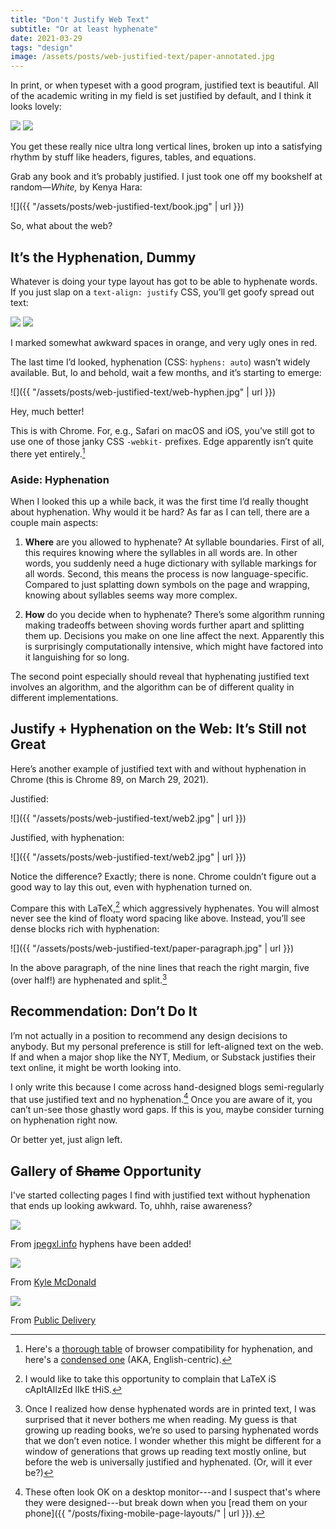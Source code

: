 ```yaml
---
title: "Don't Justify Web Text"
subtitle: "Or at least hyphenate"
date: 2021-03-29
tags: "design"
image: /assets/posts/web-justified-text/paper-annotated.jpg
---
```


In print, or when typeset with a good program, justified text is beautiful. All of the academic writing in my field is set justified by default, and I think it looks lovely:

<div class="flex mv4">
<img src="{{ "/assets/posts/web-justified-text/paper.jpg" | url }}" class="sc bare mh2 flex-auto">
<img src="{{ "/assets/posts/web-justified-text/paper-annotated.jpg" | url }}" class="sc bare mh2 flex-auto">
</div>

You get these really nice ultra long vertical lines, broken up into a satisfying rhythm by stuff like headers, figures, tables, and equations.

Grab any book and it’s probably justified. I just took one off my bookshelf at random—_White,_ by Kenya Hara:

![]({{ "/assets/posts/web-justified-text/book.jpg" | url }})

So, what about the web?

## It’s the Hyphenation, Dummy

Whatever is doing your type layout has got to be able to hyphenate words. If you just slap on a `text-align: justify` CSS, you’ll get goofy spread out text:

<div class="flex mv4">
<img src="{{ "/assets/posts/web-justified-text/web-justify.jpg" | url }}" class="sc bare mh2 flex-auto">
<img src="{{ "/assets/posts/web-justified-text/web-justify-annotated.jpg" | url }}" class="sc bare mh2 flex-auto">
</div>

<p class="figcaption">I marked somewhat awkward spaces in orange, and very ugly ones in red.</p>

The last time I’d looked, hyphenation (CSS: `hyphens: auto`) wasn’t widely available. But, lo and behold, wait a few months, and it’s starting to emerge:

![]({{ "/assets/posts/web-justified-text/web-hyphen.jpg" | url }})

<p class="figcaption">Hey, much better!</p>

This is with Chrome. For, e.g., Safari on macOS and iOS, you’ve still got to use one of those janky CSS `-webkit-` prefixes. Edge apparently isn’t quite there yet entirely.[^compat]

[^compat]: Here's a [thorough table](https://developer.mozilla.org/en-US/docs/Web/CSS/hyphens#browser_compatibility) of browser compatibility for hyphenation, and here's a [condensed one](https://caniuse.com/css-hyphens) (AKA, English-centric).

### Aside: Hyphenation

When I looked this up a while back, it was the first time I’d really thought about hyphenation. Why would it be hard? As far as I can tell, there are a couple main aspects:

1.	**Where** are you allowed to hyphenate? At syllable boundaries. First of all, this requires knowing where the syllables in all words are. In other words, you suddenly need a huge dictionary with syllable markings for all words. Second, this means the process is now language-specific. Compared to just splatting down symbols on the page and wrapping, knowing about syllables seems way more complex.

2.	**How** do you decide when to hyphenate? There’s some algorithm running making tradeoffs between shoving words further apart and splitting them up. Decisions you make on one line affect the next. Apparently this is surprisingly computationally intensive, which might have factored into it languishing for so long.

The second point especially should reveal that hyphenating justified text involves an algorithm, and the algorithm can be of different quality in different implementations.

## Justify + Hyphenation on the Web: It’s Still not Great

Here’s another example of justified text with and without hyphenation in Chrome (this is Chrome 89, on March 29, 2021).

Justified:

![]({{ "/assets/posts/web-justified-text/web2.jpg" | url }})

Justified, with hyphenation:

![]({{ "/assets/posts/web-justified-text/web2.jpg" | url }})

Notice the difference? Exactly; there is none. Chrome couldn’t figure out a good way to lay this out, even with hyphenation turned on.

Compare this with LaTeX,[^latex] which aggressively hyphenates. You will almost never see the kind of floaty word spacing like above. Instead, you’ll see dense blocks rich with hyphenation:

![]({{ "/assets/posts/web-justified-text/paper-paragraph.jpg" | url }})

[^latex]: I would like to take this opportunity to complain that LaTeX iS cApItAlIzEd lIkE tHiS.

In the above paragraph, of the nine lines that reach the right margin, five (over half!) are hyphenated and split.[^hyphens]

[^hyphens]: Once I realized how dense hyphenated words are in printed text, I was surprised that it never bothers me when reading. My guess is that growing up reading books, we’re so used to parsing hyphenated words that we don’t even notice. I wonder whether this might be different for a window of generations that grows up reading text mostly online, but before the web is universally justified and hyphenated. (Or, will it ever be?)

## Recommendation: Don’t Do It

I’m not actually in a position to recommend any design decisions to anybody. But my personal preference is still for left-aligned text on the web. If and when a major shop like the NYT, Medium, or Substack justifies their text online, it might be worth looking into.

I only write this because I come across hand-designed blogs semi-regularly that use justified text and no hyphenation.[^theory] Once you are aware of it, you can’t un-see those ghastly word gaps. If this is you, maybe consider turning on hyphenation right now.

[^theory]: These often look OK on a desktop monitor---and I suspect that's where they were designed---but break down when you [read them on your phone]({{ "/posts/fixing-mobile-page-layouts/" | url }}).

Or better yet, just align left.

## Gallery of ~~Shame~~ Opportunity

I've started collecting pages I find with justified text without hyphenation that ends up looking awkward. To, uhhh, raise awareness?

<div class="flex items-center flex-wrap mv4">

  <div class="w-50 w-third-ns tc ph1 ph2-ns mb1 mb2-ns">
      <img src="{{ "/assets/posts/web-justified-text/jpegxl.jpg" | url }}" class="br3 br4-ns">
      <p class="f6"><span class="strike">From <a href="https://jpegxl.info/">jpegxl.info</a></span> hyphens have been added!</p>
  </div>

  <div class="w-50 w-third-ns tc ph1 ph2-ns mb1 mb2-ns">
      <img src="{{ "/assets/posts/web-justified-text/kylemcdonald.jpg" | url }}" class="br3 br4-ns">
      <p class="f6">From <a href="https://kylemcdonald.net/psac/">Kyle McDonald</a></p>
  </div>


  <div class="w-50 w-third-ns tc ph1 ph2-ns mb1 mb2-ns">
      <img src="{{ "/assets/posts/web-justified-text/publicdelivery.jpg" | url }}" class="br3 br4-ns">
      <p class="f6">From <a href="https://publicdelivery.org/damian-ortega-cosmic-thing/">Public Delivery</a></p>
  </div>

</div>
